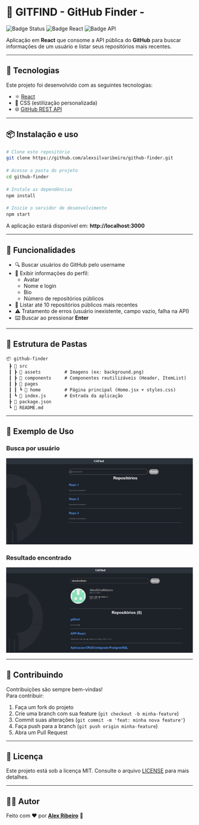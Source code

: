 # 🔎 GITFIND - GitHub Finder -

![Badge Status](https://img.shields.io/badge/status-finalizado-green)
![Badge React](https://img.shields.io/badge/react-18-blue)
![Badge API](https://img.shields.io/badge/API-GitHub-lightgrey)

Aplicação em **React** que consome a API pública do **GitHub** para buscar informações de um usuário e listar seus repositórios mais recentes.  

---

## 🚀 Tecnologias

Este projeto foi desenvolvido com as seguintes tecnologias:

- ⚛️ [React](https://react.dev/)  
- 🎨 CSS (estilização personalizada)  
- 🌐 [GitHub REST API](https://docs.github.com/pt/rest)  

---

## 📦 Instalação e uso

```bash
# Clone este repositório
git clone https://github.com/alexsilvaribeiro/github-finder.git

# Acesse a pasta do projeto
cd github-finder

# Instale as dependências
npm install

# Inicie o servidor de desenvolvimento
npm start
```

A aplicação estará disponível em: **http://localhost:3000**

---

## 📸 Funcionalidades

- 🔍 Buscar usuários do GitHub pelo username  
- 👤 Exibir informações do perfil:
  - Avatar
  - Nome e login
  - Bio
  - Número de repositórios públicos
- 📂 Listar até 10 repositórios públicos mais recentes
- ⚠️ Tratamento de erros (usuário inexistente, campo vazio, falha na API)
- ⌨️ Buscar ao pressionar **Enter**

---

## 📂 Estrutura de Pastas

```
📦 github-finder
 ┣ 📂 src
 ┃ ┣ 📂 assets         # Imagens (ex: background.png)
 ┃ ┣ 📂 components     # Componentes reutilizáveis (Header, ItemList)
 ┃ ┣ 📂 pages
 ┃ ┃ ┗ 📂 home         # Página principal (Home.jsx + styles.css)
 ┃ ┗ 📜 index.js       # Entrada da aplicação
 ┣ 📜 package.json
 ┗ 📜 README.md
```

---

## 📸 Exemplo de Uso

### Busca por usuário
![Screenshot busca](./src/assets/example-search.png)

### Resultado encontrado
![Screenshot perfil](./src/assets/example-profile.png)

---

## 🤝 Contribuindo

Contribuições são sempre bem-vindas!  
Para contribuir:  
1. Faça um fork do projeto  
2. Crie uma branch com sua feature (`git checkout -b minha-feature`)  
3. Commit suas alterações (`git commit -m 'feat: minha nova feature'`)  
4. Faça push para a branch (`git push origin minha-feature`)  
5. Abra um Pull Request  

---

## 📝 Licença

Este projeto está sob a licença MIT. Consulte o arquivo [LICENSE](LICENSE) para mais detalhes.  

---

## 👨‍💻 Autor

Feito com ❤️ por **[Alex Ribeiro](https://github.com/alexsilvaribeiro)** 🚀

